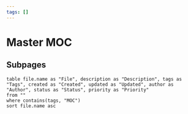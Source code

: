 ```yaml
---
tags: []
---
```

# Master MOC

## Subpages
```dataview
table file.name as "File", description as "Description", tags as "Tags", created as "Created", updated as "Updated", author as "Author", status as "Status", priority as "Priority"
from ""
where contains(tags, "MOC")
sort file.name asc

   ```
